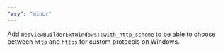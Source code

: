 ```yaml
---
"wry": "minor"
---
```


Add `WebViewBuilderExtWindows::with_http_scheme` to be able to choose between `http` and `https` for custom protocols on Windows.
